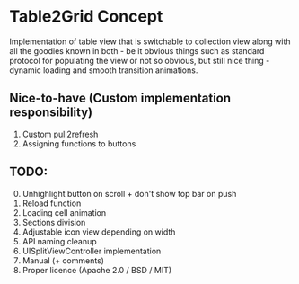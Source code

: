 # Table2Grid Concept

Implementation of table view that is switchable to collection view along with all the goodies known in both - be it obvious things such as standard protocol for populating the view or not so obvious, but still nice thing - dynamic loading and smooth transition animations.

## Nice-to-have (Custom implementation responsibility)

1. Custom pull2refresh
2. Assigning functions to buttons


## TODO:

0. Unhighlight button on scroll + don't show top bar on push
1. Reload function
2. Loading cell animation
3. Sections division
4. Adjustable icon view depending on width
5. API naming cleanup 
6. UISplitViewController implementation
7. Manual (+ comments)
8. Proper licence (Apache 2.0 / BSD / MIT)